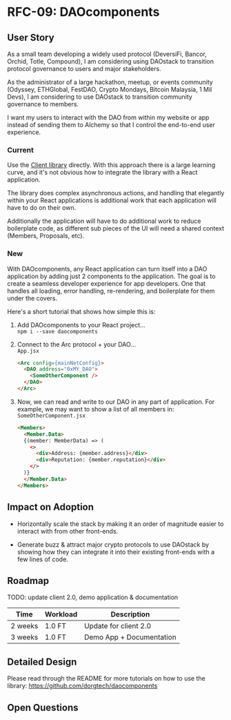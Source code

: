 # RFC-09: DAOcomponents

## User Story

As a small team developing a widely used protocol (DeversiFi, Bancor, Orchid, Totle, Compound), I am considering using DAOstack to transition protocol governance to users and major stakeholders.

As the administrator of a large hackathon, meetup, or events community (Odyssey, ETHGlobal, FestDAO, Crypto Mondays, Bitcoin Malaysia, 1 Mil Devs), I am considering to use DAOstack to transition community governance to members.

I want my users to interact with the DAO from within my website or app instead of sending them to Alchemy so that I control the end-to-end user experience.

### Current
Use the [Client library](https://github.com/daostack/client) directly. With this approach there is a large learning curve, and it's not obvious how to integrate the library with a React application.

The library does complex asynchronous actions, and handling that elegantly within your React applications is additional work that each application will have to do on their own.

Additionally the application will have to do additional work to reduce boilerplate code, as different sub pieces of the UI will need a shared context (Members, Proposals, etc).

### New

With DAOcomponents, any React application can turn itself into a DAO application by adding just 2 components to the application. The goal is to create a seamless developer experience for app developers. One that handles all loading, error handling, re-rendering, and boilerplate for them under the covers.

Here's a short tutorial that shows how simple this is:  

1. Add DAOcomponents to your React project...  
`npm i --save daocomponents`

2. Connect to the Arc protocol + your DAO...  
    `App.jsx`
    ```html
    <Arc config={mainNetConfig}>
      <DAO address="0xMY_DAO">
        <SomeOtherComponent />
      </DAO>
    </Arc>
    ```

3. Now, we can read and write to our DAO in any part of application. For example, we may want to show a list of all members in:  
    `SomeOtherComponent.jsx`
    ```html
    <Members>
      <Member.Data>
      {(member: MemberData) => (
        <>
          <div>Address: {member.address}</div>
          <div>Reputation: {member.reputation}</div>
        </>
      )}
      </Member.Data>
    </Members>
    ```

## Impact on Adoption

- Horizontally scale the stack by making it an order of magnitude easier to interact with from other front-ends.

- Generate buzz & attract major crypto protocols to use DAOstack by showing how they can integrate it into their existing front-ends with a few lines of code.

## Roadmap

TODO: update client 2.0, demo application & documentation

| Time | Workload | Description |
|-|-|-|
| 2 weeks | 1.0 FT | Update for client 2.0 |
| 3 weeks | 1.0 FT | Demo App + Documentation |

## Detailed Design

Please read through the README for more tutorials on how to use the library: https://github.com/dorgtech/daocomponents

## Open Questions
